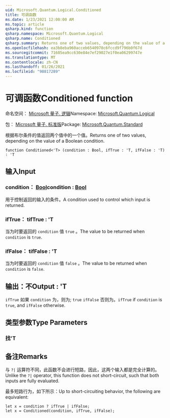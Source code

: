 ```yaml
---
uid: Microsoft.Quantum.Logical.Conditioned
title: 可调函数
ms.date: 1/23/2021 12:00:00 AM
ms.topic: article
qsharp.kind: function
qsharp.namespace: Microsoft.Quantum.Logical
qsharp.name: Conditioned
qsharp.summary: Returns one of two values, depending on the value of a Boolean condition.
ms.openlocfilehash: ea3b8eba960acceb6540978c6fccd9f796b0f67d
ms.sourcegitcommit: 71605ea9cc630e84e7ef29027e1f0ea06299747e
ms.translationtype: MT
ms.contentlocale: zh-CN
ms.lasthandoff: 01/26/2021
ms.locfileid: "98817289"
---
```

# <a name="conditioned-function"></a><span data-ttu-id="5b599-102">可调函数</span><span class="sxs-lookup"><span data-stu-id="5b599-102">Conditioned function</span></span>

<span data-ttu-id="5b599-103">命名空间： [Microsoft 量子. 逻辑](xref:Microsoft.Quantum.Logical)</span><span class="sxs-lookup"><span data-stu-id="5b599-103">Namespace: [Microsoft.Quantum.Logical](xref:Microsoft.Quantum.Logical)</span></span>

<span data-ttu-id="5b599-104">包： [Microsoft 量子. 标准版](https://nuget.org/packages/Microsoft.Quantum.Standard)</span><span class="sxs-lookup"><span data-stu-id="5b599-104">Package: [Microsoft.Quantum.Standard](https://nuget.org/packages/Microsoft.Quantum.Standard)</span></span>


<span data-ttu-id="5b599-105">根据布尔条件的值返回两个值中的一个值。</span><span class="sxs-lookup"><span data-stu-id="5b599-105">Returns one of two values, depending on the value of a Boolean condition.</span></span>

```qsharp
function Conditioned<'T> (condition : Bool, ifTrue : 'T, ifFalse : 'T) : 'T
```


## <a name="input"></a><span data-ttu-id="5b599-106">输入</span><span class="sxs-lookup"><span data-stu-id="5b599-106">Input</span></span>

### <a name="condition--bool"></a><span data-ttu-id="5b599-107">condition： [Bool](xref:microsoft.quantum.lang-ref.bool)</span><span class="sxs-lookup"><span data-stu-id="5b599-107">condition : [Bool](xref:microsoft.quantum.lang-ref.bool)</span></span>

<span data-ttu-id="5b599-108">用于控制返回的输入的条件。</span><span class="sxs-lookup"><span data-stu-id="5b599-108">A condition used to control which input is returned.</span></span>


### <a name="iftrue--t"></a><span data-ttu-id="5b599-109">ifTrue： t</span><span class="sxs-lookup"><span data-stu-id="5b599-109">ifTrue : 'T</span></span>

<span data-ttu-id="5b599-110">当为时要返回的 `condition` 值 `true` 。</span><span class="sxs-lookup"><span data-stu-id="5b599-110">The value to be returned when `condition` is `true`.</span></span>


### <a name="iffalse--t"></a><span data-ttu-id="5b599-111">ifFalse： t</span><span class="sxs-lookup"><span data-stu-id="5b599-111">ifFalse : 'T</span></span>

<span data-ttu-id="5b599-112">当为时要返回的 `condition` 值 `false` 。</span><span class="sxs-lookup"><span data-stu-id="5b599-112">The value to be returned when `condition` is `false`.</span></span>



## <a name="output--t"></a><span data-ttu-id="5b599-113">输出：不</span><span class="sxs-lookup"><span data-stu-id="5b599-113">Output : 'T</span></span>

<span data-ttu-id="5b599-114">`ifTrue` 如果 `condition` 为，则为; `true` `ifFalse` 否则为。</span><span class="sxs-lookup"><span data-stu-id="5b599-114">`ifTrue` if `condition` is `true`, and `ifFalse` otherwise.</span></span>

## <a name="type-parameters"></a><span data-ttu-id="5b599-115">类型参数</span><span class="sxs-lookup"><span data-stu-id="5b599-115">Type Parameters</span></span>

### <a name="t"></a><span data-ttu-id="5b599-116">找</span><span class="sxs-lookup"><span data-stu-id="5b599-116">'T</span></span>



## <a name="remarks"></a><span data-ttu-id="5b599-117">备注</span><span class="sxs-lookup"><span data-stu-id="5b599-117">Remarks</span></span>

<span data-ttu-id="5b599-118">与 `?|` 运算符不同，此函数不会进行短路，因此，这两个输入都是完全计算的。</span><span class="sxs-lookup"><span data-stu-id="5b599-118">Unlike the `?|` operator, this function does not short-circuit, such that both inputs are fully evaluated.</span></span>

<span data-ttu-id="5b599-119">最多短路行为，如下所示：</span><span class="sxs-lookup"><span data-stu-id="5b599-119">Up to short-circuiting behavior, the following are equivalent:</span></span>

```qsharp
let x = condition ? ifTrue | ifFalse;
let x = Conditioned(condition, ifTrue, ifFalse);
```